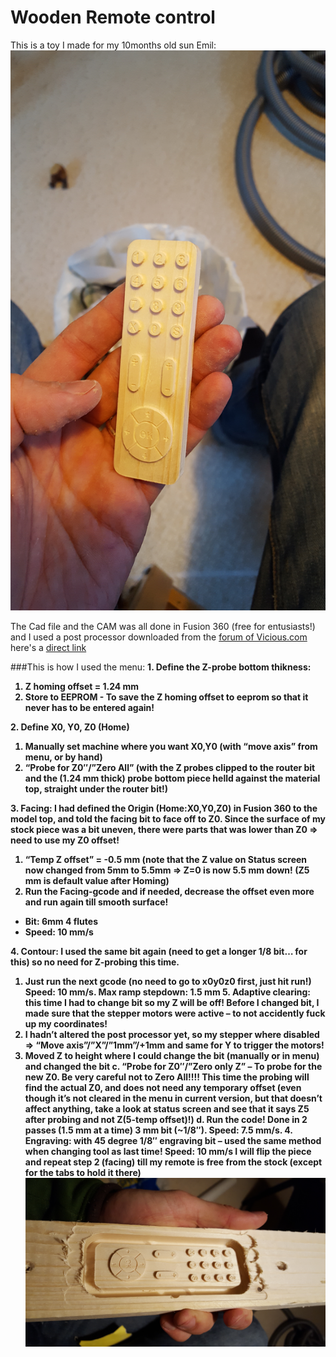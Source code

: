 # Wooden Remote control

This is a toy I made for my 10months old sun Emil: 
![alt text](https://github.com/klalle/Marlin_RC7_LCD_Customization/blob/master/Example%20of%20use/2017-01-13%2010.15.46.jpg "Remote")

The Cad file and the CAM was all done in Fusion 360 (free for entusiasts!) and I used a post processor downloaded from the [forum of Vicious.com](http://www.vicious1.com/forum/topic/fusion-360/page/6/)
here's a [direct link](http://www.vicious1.com/wp-content/uploads/2016/12/MPCNC_Fusion360_V9_SDcard.zip)

###This is how I used the menu:
<b>1. <b>Define the Z-probe bottom thikness:</b>
  1. Z homing offset = 1.24 mm
  2. Store to EEPROM - To save the Z homing offset to eeprom so that it never has to be entered again!

<b>2. Define X0, Y0, Z0 (Home)</b>
  1. Manually set machine where you want X0,Y0 (with “move axis” from menu, or by hand)
  2. “Probe for Z0″/”Zero All” (with the Z probes clipped to the router bit and the (1.24 mm thick) probe bottom piece helld against the material top, straight under the router bit!)

<b>3. Facing:</b> I had defined the Origin (Home:X0,Y0,Z0) in Fusion 360 to the model top, and told the facing bit to face off to Z0. Since the surface of my stock piece was a bit uneven, there were parts that was lower than Z0 => need to use my Z0 offset!
  1. “Temp Z offset” = -0.5 mm (note that the Z value on Status screen now changed from 5mm to 5.5mm => Z=0 is now 5.5 mm down! (Z5 mm is default value after Homing)
  2. Run the Facing-gcode and if needed, decrease the offset even more and run again till smooth surface!
  * Bit: 6mm 4 flutes
  * Speed: 10 mm/s
  
<b>4. Contour:</b> I used the same bit again (need to get a longer 1/8 bit… for this) so no need for Z-probing this time.
  1. Just run the next gcode (no need to go to x0y0z0 first, just hit run!)
Speed: 10 mm/s.
Max ramp stepdown: 1.5 mm
<b>5. Adaptive clearing:</b> this time I had to change bit so my Z will be off! Before I changed bit, I made sure that the stepper motors were active – to not accidently fuck up my coordinates!
  1. I hadn’t altered the post processor yet, so my stepper where disabled =>
“Move axis”/”X”/”1mm”/+1mm and same for Y to trigger the motors!
  2. Moved Z to height where I could change the bit (manually or in menu) and changed the bit
c. “Probe for Z0″/”Zero only Z” – To probe for the new Z0. Be very careful not to Zero All!!!! This time the probing will find the actual Z0, and does not need any temporary offset (even though it’s not cleared in the menu in current version, but that doesn’t affect anything, take a look at status screen and see that it says Z5 after probing and not Z(5-temp offset)!)
d. Run the code!
Done in 2 passes (1.5 mm at a time)
3 mm bit (~1/8″).
Speed: 7.5 mm/s.
<b>4. Engraving:</b> with 45 degree 1/8″ engraving bit – used the same method when changing tool as last time!
Speed: 10 mm/s
I will flip the piece and repeat step 2 (facing) till my remote is free from the stock (except for the tabs to hold it there)
![alt text](https://github.com/klalle/Marlin_RC7_LCD_Customization/blob/master/Example%20of%20use/2017-01-11%2023.24.06.jpg "Remote")